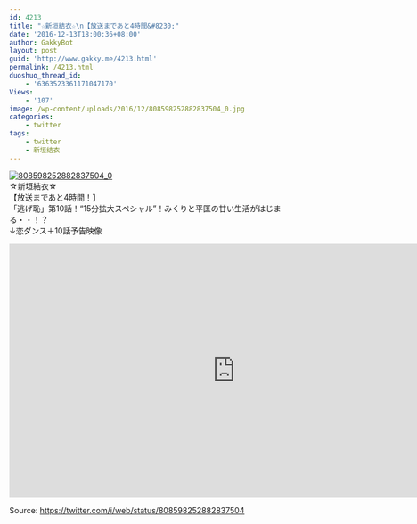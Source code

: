 ```yaml
---
id: 4213
title: "☆新垣結衣☆\n【放送まであと4時間&#8230;"
date: '2016-12-13T18:00:36+08:00'
author: GakkyBot
layout: post
guid: 'http://www.gakky.me/4213.html'
permalink: /4213.html
duoshuo_thread_id:
    - '6363523361171047170'
Views:
    - '107'
image: /wp-content/uploads/2016/12/808598252882837504_0.jpg
categories:
    - twitter
tags:
    - twitter
    - 新垣结衣
---
```


[![808598252882837504_0](http://www.yui-aragaki.org/wp-content/uploads/2016/12/808598252882837504_0.jpg)](http://www.yui-aragaki.org/wp-content/uploads/2016/12/808598252882837504_0.jpg)  
☆新垣結衣☆  
【放送まであと4時間！】  
「逃げ恥」第10話！“15分拡大スペシャル”！みくりと平匡の甘い生活がはじまる・・！？  
↓恋ダンス＋10話予告映像  
<iframe allowfullscreen="" frameborder="0" height="456" loading="lazy" src="https://www.youtube.com/embed/OXqq35nc36I?feature=oembed" width="810"></iframe>  
  
Source: <https://twitter.com/i/web/status/808598252882837504>